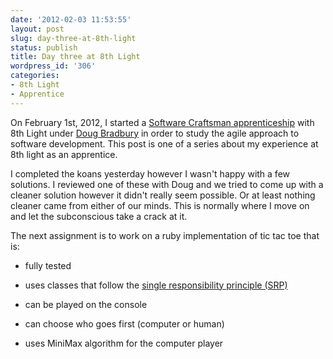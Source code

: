```yaml
---
date: '2012-02-03 11:53:55'
layout: post
slug: day-three-at-8th-light
status: publish
title: Day three at 8th Light
wordpress_id: '306'
categories:
- 8th Light
- Apprentice
---
```


On February 1st, 2012, I started a [Software Craftsman apprenticeship](http://www.8thlight.com/apprenticeship) with 8th Light under [Doug Bradbury](http://www.8thlight.com/our-team/doug-bradbury) in order to study the agile approach to software development. This post is one of a series about my experience at 8th light as an apprentice.


I completed the koans yesterday however I wasn't happy with a few solutions. I reviewed one of these with Doug and we tried to come up with a cleaner solution however it didn't really seem possible. Or at least nothing cleaner came from either of our minds. This is normally where I move on and let the subconscious take a crack at it.

The next assignment is to work on a ruby implementation of tic tac toe that is:



	
  * fully tested

	
  * uses classes that follow the [single responsibility principle (SRP)](http://en.wikipedia.org/wiki/Single_responsibility_principle)

	
  * can be played on the console

	
  * can choose who goes first (computer or human)

	
  * uses MiniMax algorithm for the computer player


